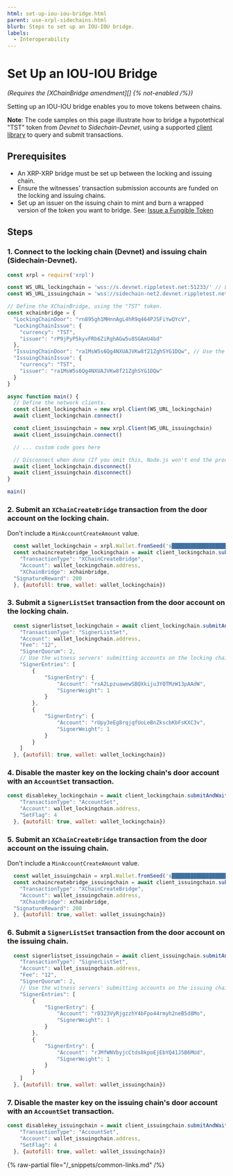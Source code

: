 ```yaml
---
html: set-up-iou-iou-bridge.html
parent: use-xrpl-sidechains.html
blurb: Steps to set up an IOU-IOU bridge.
labels:
  - Interoperability
---
```

# Set Up an IOU-IOU Bridge

_(Requires the [XChainBridge amendment][] {% not-enabled /%})_

Setting up an IOU-IOU bridge enables you to move tokens between chains.

**Note**: The code samples on this page illustrate how to bridge a hypotethical "TST" token from *Devnet* to *Sidechain-Devnet*, using a supported [client library](../../../references/client-libraries.md) to query and submit transactions.

## Prerequisites

- An XRP-XRP bridge must be set up between the locking and issuing chain.
- Ensure the witnesses' transaction submission accounts are funded on the locking and issuing chains.
- Set up an issuer on the issuing chain to mint and burn a wrapped version of the token you want to bridge. See: [Issue a Fungible Token](../../use-tokens/issue-a-fungible-token.md)

## Steps

### 1. Connect to the locking chain (Devnet) and issuing chain (Sidechain-Devnet).

```javascript
const xrpl = require('xrpl')

const WS_URL_lockingchain = 'wss://s.devnet.rippletest.net:51233/' // Locking chain
const WS_URL_issuingchain = 'wss://sidechain-net2.devnet.rippletest.net:51233/' // Issuing chain

// Define the XChainBridge, using the "TST" token.
const xchainbridge = {
  "LockingChainDoor": "rn895gh1MHnnAgL4hR9q464PJSFiYwQYcV",
  "LockingChainIssue": {
    "currency": "TST",
    "issuer": "rP9jPyP5kyvFRb6ZiRghAGw5u8SGAmU4bd"
  },
  "IssuingChainDoor": "ra1MsW5s6Qg4NXUAJVKw8f21ZghSYG1DQw", // Use the account issuing the wrapped token
  "IssuingChainIssue": {
    "currency": "TST",
    "issuer": "ra1MsW5s6Qg4NXUAJVKw8f21ZghSYG1DQw"
  }
}

async function main() {
  // Define the network clients.
  const client_lockingchain = new xrpl.Client(WS_URL_lockingchain)
  await client_lockingchain.connect()

  const client_issuingchain = new xrpl.Client(WS_URL_issuingchain)
  await client_issuingchain.connect()

  // ... custom code goes here

  // Disconnect when done (If you omit this, Node.js won't end the process)
  await client_lockingchain.disconnect()
  await client_issuingchain.disconnect()
}

main()
```

### 2. Submit an `XChainCreateBridge` transaction from the door account on the locking chain.

Don't include a `MinAccountCreateAmount` value.

```javascript
  const wallet_lockingchain = xrpl.Wallet.fromSeed('s████████████████████████████') // Locking chain door account
  const xchaincreatebridge_lockingchain = await client_lockingchain.submitAndWait({
    "TransactionType": "XChainCreateBridge",
    "Account": wallet_lockingchain.address,
    "XChainBridge": xchainbridge,
  "SignatureReward": 200
  }, {autofill: true, wallet: wallet_lockingchain})
```

### 3. Submit a `SignerListSet` transaction from the door account on the locking chain.

```javascript
  const signerlistset_lockingchain = await client_lockingchain.submitAndWait({
    "TransactionType": "SignerListSet",
    "Account": wallet_lockingchain.address,
    "Fee": "12",
    "SignerQuorum": 2,    
    // Use the witness servers' submitting accounts on the locking chain.
    "SignerEntries": [
        {
            "SignerEntry": {
                "Account": "rsA2LpzuawewSBQXkiju3YQTMzW13pAAdW",
                "SignerWeight": 1
            }
        },
        {
            "SignerEntry": {
                "Account": "rUpy3eEg8rqjqfUoLeBnZkscbKbFsKXC3v",
                "SignerWeight": 1
            }
        }
    ]
  }, {autofill: true, wallet: wallet_lockingchain})
```

### 4. Disable the master key on the locking chain's door account with an `AccountSet` transaction.

```javascript
const disablekey_lockingchain = await client_lockingchain.submitAndWait({
    "TransactionType": "AccountSet",
    "Account": wallet_lockingchain.address,
    "SetFlag": 4
  }, {autofill: true, wallet: wallet_lockingchain})
```

### 5. Submit an `XChainCreateBridge` transaction from the door account on the issuing chain.

Don't include a `MinAccountCreateAmount` value.

```javascript
  const wallet_issuingchain = xrpl.Wallet.fromSeed('s████████████████████████████') // The account issuing the wrapped token
  const xchaincreatebridge_issuingchain = await client_issuingchain.submitAndWait({
    "TransactionType": "XChainCreateBridge",
    "Account": wallet_issuingchain.address,
    "XChainBridge": xchainbridge,
  "SignatureReward": 200
  }, {autofill: true, wallet: wallet_issuingchain})
```

### 6. Submit a `SignerListSet` transaction from the door account on the issuing chain.

```javascript
  const signerlistset_issuingchain = await client_issuingchain.submitAndWait({
    "TransactionType": "SignerListSet",
    "Account": wallet_issuingchain.address,
    "Fee": "12",
    "SignerQuorum": 2,    
    // Use the witness servers' submitting accounts on the issuing chain.
    "SignerEntries": [
        {
            "SignerEntry": {
                "Account": "rD323VyRjgzzhY4bFpo44rmyh2neB5d8Mo",
                "SignerWeight": 1
            }
        },
        {
            "SignerEntry": {
                "Account": "rJMfWNVbyjcCtds8kpoEjEbYQ41J5B6MUd",
                "SignerWeight": 1
            }
        }
    ]
  }, {autofill: true, wallet: wallet_issuingchain})
```

### 7. Disable the master key on the issuing chain's door account with an `AccountSet` transaction.

```javascript
const disablekey_issuingchain = await client_issuingchain.submitAndWait({
    "TransactionType": "AccountSet",
    "Account": wallet_issuingchain.address,
    "SetFlag": 4
  }, {autofill: true, wallet: wallet_issuingchain})
```

{% raw-partial file="/_snippets/common-links.md" /%}
